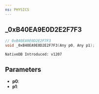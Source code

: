 ```yaml
---
ns: PHYSICS
---
```

## _0xB40EA9E0D2E2F7F3

```c
// 0xB40EA9E0D2E2F7F3
void _0xB40EA9E0D2E2F7F3(Any p0, Any p1);
```

```
NativeDB Introduced: v1207
```

## Parameters
* **p0**:
* **p1**:
